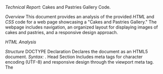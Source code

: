 *Technical Report:* Cakes and Pastries Gallery Code. 

 *Overview* 
This document provides an analysis of the provided *HTML* and *CSS* code for a web page showcasing a "Cakes and Pastries Gallery." The webpage includes navigation, an organized layout for displaying images of cakes and pastries, and a responsive design approach.

 *HTML Analysis*

 *Structure* 
DOCTYPE Declaration
Declares the document as an HTML5 document.
 *Syntax:* <!DOCTYPE html>.
Head Section
Includes meta tags for character encoding (UTF-8) and responsive design through the viewport meta tag.
The <title> tag specifies the title of the web page.
Inline CSS is embedded within a <style> tag for the page's styling.
 *Body Section* 

 *Navigation Bar (<nav>)* 
Displays the site title and two buttons: "Discover" and "Favourites."
Utilizes flexbox for alignment and spacing.
 *Unordered List (<ul>)* 
Provides a horizontal menu of dessert categories like Cakes, Pastries, Cookies, etc.
 *Header (<header>)* 
Contains a welcoming title for the webpage.
Gallery Content
Divided into sections for cakes and pastries, each containing:
A heading (<h1>) for the section title.
A grid layout for displaying items (<div class="cakes"> and <div class="pastries">).
Each grid item includes an image (<img>) and a caption (<p>).

 *CSS Analysis* 

 *Design and Layout* 
 *Body* 
Sets a sans-serif font family and removes default margins and padding for a clean layout.
Navigation Bar (<nav>):
 *Flexbox Layout:* 
Ensures the title and buttons are evenly spaced.
 *Styling:* 
Background color, box shadow for elevation, and button hover effects for interactivity.
 *Unordered List (<ul>):* 
Horizontal layout achieved using flexbox.
Items spaced with a gap property for readability.
Hover effects for visual feedback on interaction.
 *Header (<header>):* 
Centered text with padding and a contrasting background color.

 *Gallery Sections (.cakes and .pastries):* 
Grid layout (grid-template-columns: repeat(3, 1fr)) to organize items in three columns.
Uniform item spacing with the gap property.
 *Images:* 
Adjusted with object-fit: cover for consistent cropping and rounded corners for aesthetics.
 *Captions:* 
Styled for readability with consistent spacing and font properties.
 *Features* 
Box shadows enhance depth perception for elements like images and navigation.
Hover effects provide interactivity cues for buttons and list items.
 *Color scheme:* 
Dominated by neutral tones for text and interactive elements.
Consistent usage of white and light gray backgrounds for clarity.

 *Focus* 
 *Responsive Layout:* 
Use of flexbox and grid ensures the layout adapts well to different screen sizes.
 *Clean Design:* 
Clear typography and consistent spacing make the page visually appealing.
 *Usability:* 
Intuitive navigation and interactive elements enhance the user experience.
 *Accessibility:* 
Proper use of semantic tags like <header>, <nav>, and <ul> improves accessibility.

 *Conclusion* 
The provided code is well-structured and visually appealing, with effective use of modern CSS properties for layout and styling. With some optimizations, such as dynamic content handling and responsive images, the webpage can achieve greater scalability, performance, and accessibility.
